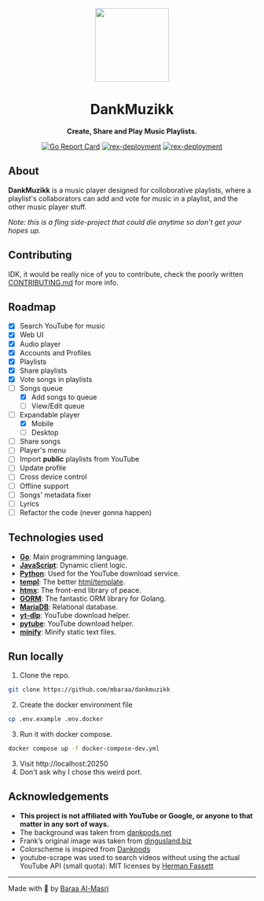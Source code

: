 <div align="center">
  <a href="https://dankmuzikk.com" target="_blank"><img src="https://dankmuzikk.com/static/android-chrome-512x512.png" width="150" /></a>

  <h1>DankMuzikk</h1>
  <p>
    <strong>Create, Share and Play Music Playlists.</strong>
  </p>
  <p>
    <a href="https://goreportcard.com/report/github.com/mbaraa/dankmuzikk"><img alt="Go Report Card" src="https://goreportcard.com/badge/github.com/mbaraa/dankmuzikk"/></a>
    <a href="https://github.com/mbaraa/dankmuzikk/actions/workflows/rex-deploy.yml"><img alt="rex-deployment" src="https://github.com/mbaraa/dankmuzikk/actions/workflows/rex-deploy.yml/badge.svg"/></a>
    <a href="https://github.com/mbaraa/dankmuzikk/actions/workflows/rex-deploy-beta.yml"><img alt="rex-deployment" src="https://github.com/mbaraa/dankmuzikk/actions/workflows/rex-deploy-beta.yml/badge.svg"/></a>
  </p>
</div>

## About

**DankMuzikk** is a music player designed for colloborative playlists, where a playlist's collaborators can add and vote for music in a playlist, and the other music player stuff.

_Note: this is a fling side-project that could die anytime so don't get your hopes up._

## Contributing

IDK, it would be really nice of you to contribute, check the poorly written [CONTRIBUTING.md](/CONTRIBUTING.md) for more info.

## Roadmap

- [x] Search YouTube for music
- [x] Web UI
- [x] Audio player
- [x] Accounts and Profiles
- [x] Playlists
- [x] Share playlists
- [x] Vote songs in playlists
- [ ] Songs queue
  - [x] Add songs to queue
  - [ ] View/Edit queue
- [ ] Expandable player
  - [x] Mobile
  - [ ] Desktop 
- [ ] Share songs
- [ ] Player's menu
- [ ] Import **public** playlists from YouTube
- [ ] Update profile
- [ ] Cross device control
- [ ] Offline support
- [ ] Songs' metadata fixer
- [ ] Lyrics
- [ ] Refactor the code (never gonna happen)

## Technologies used

- **[Go](https://golang.org)**: Main programming language.
- **[JavaScript](https://developer.mozilla.org/en-US/docs/Web/javascript)**: Dynamic client logic.
- **[Python](https://python.org)**: Used for the YouTube download service.
- **[templ](https://templ.guide)**: The better [html/template](https://pkg.go.dev/html/template).
- **[htmx](https://htmx.org)**: The front-end library of peace.
- **[GORM](https://gorm.io)**: The fantastic ORM library for Golang.
- **[MariaDB](https://mariadb.org)**: Relational database.
- **[yt-dlp](https://github.com/yt-dlp/yt-dlp)**: YouTube download helper.
- **[pytube](https://github.com/pytube/pytube)**: YouTube download helper.
- **[minify](https://github.com/tdewolff/minify)**: Minify static text files.

## Run locally

1. Clone the repo.

```bash
git clone https://github.com/mbaraa/dankmuzikk
```

2. Create the docker environment file

```bash
cp .env.example .env.docker
```

3. Run it with docker compose.

```bash
docker compose up -f docker-compose-dev.yml
```

3. Visit http://localhost:20250
4. Don't ask why I chose this weird port.

## Acknowledgements

- **This project is not affiliated with YouTube or Google, or anyone to that matter in any sort of ways.**
- The background was taken from [dankpods.net](https://dankpods.net)
- Frank’s original image was taken from [dingusland.biz](https://dingusland.biz)
- Colorscheme is inspired from [Dankpods](https://www.youtube.com/@DankPods)
- youtube-scrape was used to search videos without using the actual YouTube API (small quota): MIT licenses by [Herman Fassett](https://github.com/HermanFassett)

---

Made with 🧉 by [Baraa Al-Masri](https://mbaraa.com)
